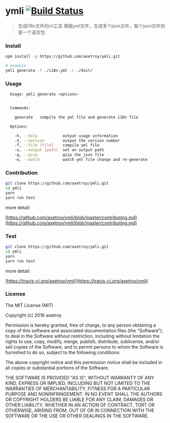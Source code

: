 # ymli [![Build Status](https://travis-ci.org/axetroy/ymli.svg?branch=master)](https://travis-ci.org/axetroy/ymli)

> 生成i18n文件的cli工具
> 根据yml文件，生成多个json文件，每个json文件则是一个语言包

### Install

```bash
npm install -g https://github.com/axetroy/ymli.git

# example
ymli generate -f ./i18n.yml -c ./dist/
```

### Usage

```bash
  Usage: ymli generate <options>


  Commands:

    generate   compile the yml file and generate i18n file

  Options:

    -h, --help           output usage information
    -V, --version        output the version number
    -f, --file [file]    compile yml file
    -o, --output [path]  set an output path
    -g, --gzip           gzip the json file
    -w, --watch          watch yml file change and re-generate

```

### Contribution

```bash
git clone https://github.com/axetroy/ymli.git
cd ymli
yarn
yarn run test
```

more detail:

[https://github.com/axetroy/ymli/blob/master/contributing.md](https://github.com/axetroy/ymli/blob/master/contributing.md)

### Test

```bash
git clone https://github.com/axetroy/ymli.git
cd ymli
yarn
yarn run test
```

more detail:

[https://travis-ci.org/axetroy/ymli](https://travis-ci.org/axetroy/ymli)

### License

The MIT License (MIT)

Copyright (c) 2016 axetroy

Permission is hereby granted, free of charge, to any person obtaining a copy
of this software and associated documentation files (the "Software"), to deal
in the Software without restriction, including without limitation the rights
to use, copy, modify, merge, publish, distribute, sublicense, and/or sell
copies of the Software, and to permit persons to whom the Software is
furnished to do so, subject to the following conditions:

The above copyright notice and this permission notice shall be included in all
copies or substantial portions of the Software.

THE SOFTWARE IS PROVIDED "AS IS", WITHOUT WARRANTY OF ANY KIND, EXPRESS OR
IMPLIED, INCLUDING BUT NOT LIMITED TO THE WARRANTIES OF MERCHANTABILITY,
FITNESS FOR A PARTICULAR PURPOSE AND NONINFRINGEMENT. IN NO EVENT SHALL THE
AUTHORS OR COPYRIGHT HOLDERS BE LIABLE FOR ANY CLAIM, DAMAGES OR OTHER
LIABILITY, WHETHER IN AN ACTION OF CONTRACT, TORT OR OTHERWISE, ARISING FROM,
OUT OF OR IN CONNECTION WITH THE SOFTWARE OR THE USE OR OTHER DEALINGS IN THE
SOFTWARE.
